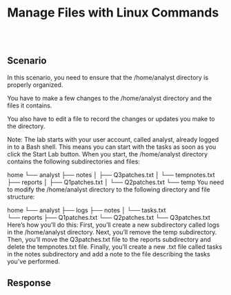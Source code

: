 # Manage Files with Linux Commands 

<br></br>
## Scenario

In this scenario, you need to ensure that the /home/analyst directory is properly organized.

You have to make a few changes to the /home/analyst directory and the files it contains.

You also have to edit a file to record the changes or updates you make to the directory.

Note: The lab starts with your user account, called analyst, already logged in to a Bash shell. This means you can start with the tasks as soon as you click the Start Lab button.
When you start, the /home/analyst directory contains the following subdirectories and files:

home
└── analyst
    ├── notes
    │   ├── Q3patches.txt
    │   └── tempnotes.txt
    ├── reports
    │   ├── Q1patches.txt
    │   └── Q2patches.txt
    └── temp
You need to modify the /home/analyst directory to the following directory and file structure:

home
└── analyst
    ├── logs
    ├── notes
    │   └── tasks.txt    
    └── reports
        ├── Q1patches.txt
        └── Q2patches.txt
        └── Q3patches.txt
Here’s how you’ll do this: First, you’ll create a new subdirectory called logs in the /home/analyst directory. Next, you’ll remove the temp subdirectory. Then, you’ll move the Q3patches.txt file to the reports subdirectory and delete the tempnotes.txt file. Finally, you’ll create a new .txt file called tasks in the notes subdirectory and add a note to the file describing the tasks you've performed.


## Response

